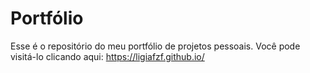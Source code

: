 Portfólio
=========

Esse é o repositório do meu portfólio de projetos pessoais. Você pode visitá-lo clicando aqui: https://ligiafzf.github.io/